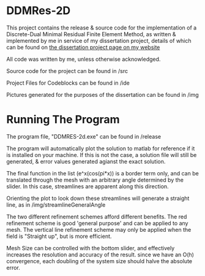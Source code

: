 # DDMRes-2D

This project contains the release & source code for the  implementation of a Discrete-Dual Minimal Residual Finite Element Method, as written & implemented by me in service of my dissertation project, details of which can be found on
[the dissertation project page on my website](https://adam-howlett.github.io/dissertation.html)

All code was written by me, unless otherwise acknowledged.

Source code for the project can be found in /src

Project Files for Codeblocks can be found in /ide

Pictures generated for the purposes of the dissertation can be found in /img


# Running The Program
The program file, "DDMRES-2d.exe" can be found in /release 

The program will automatically plot the solution to matlab for reference if it is installed on your machine. If this is not the case, a solution file will still be generated, & error values generated agianst the exact solution.

The final function in the list (e^x(cos(pi\*x)) is a border term only, and can be translated through the mesh with an arbitrary angle determined by the slider. In this case, streamlines are apparent along this direction.

Orienting the plot to look down these streamlines will generate a straight line, as in /img/streamlineGeneralAngle

The two different refinement schemes afford different benefits. The red refinement scheme is good 'general purpose' and can be applied to any mesh. The vertical line refinement scheme may only be applied when the field is "Straight up", but is more efficient.

Mesh Size can be controlled with the bottom slider, and effectively increases the resolution and accuracy of the result. since we have an O(h) convergence, each doubling of the system size should halve the absolute error.
